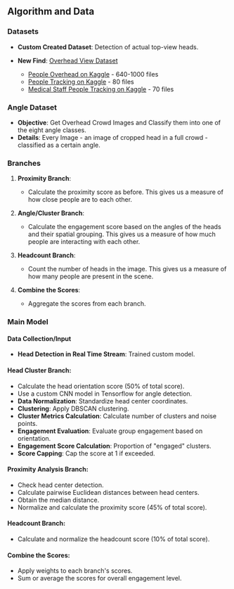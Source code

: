 ## Algorithm and Data

### Datasets
- **Custom Created Dataset**: Detection of actual top-view heads.
- **New Find**: [Overhead View Dataset](https://universe.roboflow.com/chelkatun-nauka/overhead-view)

    - [People Overhead on Kaggle](https://www.kaggle.com/datasets/hifrom/people-overhead) - 640-1000 files
    - [People Tracking on Kaggle](https://www.kaggle.com/datasets/trainingdatapro/people-tracking?select=images) - 80 files
    - [Medical Staff People Tracking on Kaggle](https://www.kaggle.com/datasets/trainingdatapro/medical-staff-people-tracking) - 70 files

### Angle Dataset
- **Objective**: Get Overhead Crowd Images and Classify them into one of the eight angle classes.
- **Details**: Every Image - an image of cropped head in a full crowd - classified as a certain angle.

### Branches
1. **Proximity Branch**: 
   - Calculate the proximity score as before. This gives us a measure of how close people are to each other.

2. **Angle/Cluster Branch**: 
   - Calculate the engagement score based on the angles of the heads and their spatial grouping. This gives us a measure of how much people are interacting with each other.

3. **Headcount Branch**: 
   - Count the number of heads in the image. This gives us a measure of how many people are present in the scene.

4. **Combine the Scores**: 
   - Aggregate the scores from each branch.

### Main Model
#### Data Collection/Input
- **Head Detection in Real Time Stream**: Trained custom model.

#### Head Cluster Branch:
- Calculate the head orientation score (50% of total score).
- Use a custom CNN model in Tensorflow for angle detection.
- **Data Normalization**: Standardize head center coordinates.
- **Clustering**: Apply DBSCAN clustering.
- **Cluster Metrics Calculation**: Calculate number of clusters and noise points.
- **Engagement Evaluation**: Evaluate group engagement based on orientation.
- **Engagement Score Calculation**: Proportion of "engaged" clusters.
- **Score Capping**: Cap the score at 1 if exceeded.

#### Proximity Analysis Branch:
- Check head center detection.
- Calculate pairwise Euclidean distances between head centers.
- Obtain the median distance.
- Normalize and calculate the proximity score (45% of total score).

#### Headcount Branch:
- Calculate and normalize the headcount score (10% of total score).

#### Combine the Scores:
- Apply weights to each branch's scores.
- Sum or average the scores for overall engagement level.
